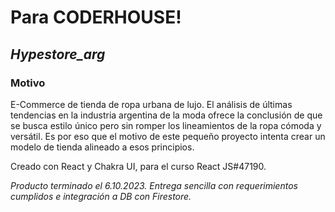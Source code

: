 # Para CODERHOUSE!
## *Hypestore_arg*

### Motivo
E-Commerce de tienda de ropa urbana de lujo. El análisis de últimas tendencias en la industria argentina de la moda 
ofrece la conclusión de que se busca estilo único pero sin romper los lineamientos de la ropa cómoda y versátil.
Es por eso que el motivo de este pequeño proyecto intenta crear un modelo de tienda alineado a esos principios.


Creado con React y Chakra UI, para el curso React JS#47190.

_Producto terminado el 6.10.2023. Entrega sencilla con requerimientos cumplidos e integración a DB con Firestore._